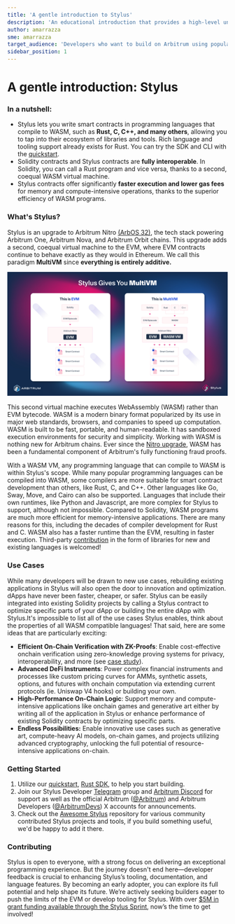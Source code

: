```yaml
---
title: 'A gentle introduction to Stylus'
description: 'An educational introduction that provides a high-level understanding of Stylus, a new way to write EVM-compatible smart contracts using your favorite programming languages.'
author: amarrazza
sme: amarrazza
target_audience: 'Developers who want to build on Arbitrum using popular programming languages, like Rust'
sidebar_position: 1
---
```


# A gentle introduction: Stylus

### In a nutshell:

- Stylus lets you write smart contracts in programming languages that compile to WASM, such as **Rust, C, C++, and many others**, allowing you to tap into their ecosystem of libraries and tools. Rich language and tooling support already exists for Rust. You can try the SDK and CLI with the [quickstart](https://docs.arbitrum.io/stylus/stylus-quickstart).
- Solidity contracts and Stylus contracts are <b>fully interoperable</b>. In Solidity, you can call a Rust program and vice versa, thanks to a second, coequal WASM virtual machine.
- Stylus contracts offer significantly <b>faster execution and lower gas fees </b> for memory and compute-intensive operations, thanks to the superior efficiency of <a data-quicklook-from="wasm">WASM</a> programs.

### What's Stylus?

Stylus is an upgrade to Arbitrum Nitro [(ArbOS 32)](https://docs.arbitrum.io/run-arbitrum-node/arbos-releases/arbos32), the tech stack powering Arbitrum One, Arbitrum Nova, and Arbitrum Orbit chains. This upgrade adds a second, coequal virtual machine to the EVM, where EVM contracts continue to behave exactly as they would in Ethereum. We call this paradigm **MultiVM** since **everything is entirely additive.**

![Stylus gives you MultiVM](./assets/stylus-multivm.jpg)

This second virtual machine executes WebAssembly (WASM) rather than EVM bytecode. WASM is a modern binary format popularized by its use in major web standards, browsers, and companies to speed up computation. WASM is built to be fast, portable, and human-readable. It has sandboxed execution environments for security and simplicity. Working with WASM is nothing new for Arbitrum chains. Ever since the [Nitro upgrade](https://medium.com/offchainlabs/arbitrum-nitro-one-small-step-for-l2-one-giant-leap-for-ethereum-bc9108047450), WASM has been a fundamental component of Arbitrum's fully functioning fraud proofs.

With a WASM VM, any programming language that can compile to WASM is within Stylus's scope. While many popular programming languages can be compiled into WASM, some compilers are more suitable for smart contract development than others, like Rust, C, and C++. Other languages like Go, Sway, Move, and Cairo can also be supported. Languages that include their own runtimes, like Python and Javascript, are more complex for Stylus to support, although not impossible. Compared to Solidity, WASM programs are much more efficient for memory-intensive applications. There are many reasons for this, including the decades of compiler development for Rust and C. WASM also has a faster runtime than the EVM, resulting in faster execution. Third-party [contribution](#contributing) in the form of libraries for new and existing languages is welcomed!

### Use Cases

While many developers will be drawn to new use cases, rebuilding existing applications in Stylus will also open the door to innovation and optimization. dApps have never been faster, cheaper, or safer. Stylus can be easily integrated into existing Solidity projects by calling a Stylus contract to optimize specific parts of your dApp or building the entire dApp with Stylus.It's impossible to list all of the use cases Stylus enables, think about the properties of all WASM compatible languages! That said, here are some ideas that are particularly exciting:

- <b>Efficient On-Chain Verification with ZK-Proofs</b>: Enable cost-effective onchain verification
  using zero-knowledge proving systems for privacy, interoperability, and more (see [case
  study](https://blog.arbitrum.io/renegade-stylus-case-study/)).
- <b>Advanced DeFi Instruments</b>: Power complex financial instruments and processes like custom
  pricing curves for AMMs, synthetic assets, options, and futures with onchain computation via
  extending current protocols (ie. Uniswap V4 hooks) or building your own.
- <b>High-Performance On-Chain Logic</b>: Support memory and compute-intensive applications like
  onchain games and generative art either by writing all of the application in Stylus or enhance
  performance of existing Solidity contracts by optimizing specific parts.
- <b>**Endless Possibilities**:</b> Enable innovative use cases such as generative art, compute-heavy
  AI models, on-chain games, and projects utilizing advanced cryptography, unlocking the full potential
  of resource-intensive applications on-chain.

### Getting Started

1. Utilize our [quickstart](https://docs.arbitrum.io/stylus/stylus-quickstart), [Rust SDK](https://docs.arbitrum.io/stylus/reference/overview), to help you start building.
2. Join our Stylus Developer [Telegram](https://t.me/arbitrum_stylus) group and [Arbitrum Discord](https://discord.gg/arbitrum) for support as well as the official Arbitrum ([@Arbitrum](https://twitter.com/arbitrum)) and Arbitrum Developers ([@ArbitrumDevs](https://twitter.com/ArbitrumDevs)) X accounts for announcements.
3. Check out the [Awesome Stylus](https://github.com/OffchainLabs/awesome-stylus) repository for various community contributed Stylus projects and tools, if you build something useful, we'd be happy to add it there.

### Contributing

Stylus is open to everyone, with a strong focus on delivering an exceptional programming experience. But the journey doesn't end here—developer feedback is crucial to enhancing Stylus’s tooling, documentation, and language features. By becoming an early adopter, you can explore its full potential and help shape its future. We’re actively seeking builders eager to push the limits of the EVM or develop tooling for Stylus. With over [$5M in grant funding available through the Stylus Sprint](https://blog.arbitrum.io/stylus-sprint/), now’s the time to get involved!
